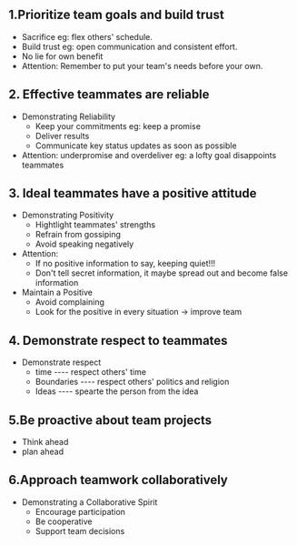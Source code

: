 ## 1.Prioritize team goals and build trust

+ Sacrifice eg: flex others' schedule.
+ Build trust eg: open communication and consistent effort.
+ No lie for own benefit
+ Attention: Remember to put your team's needs before your own.


## 2. Effective teammates are reliable

+ Demonstrating Reliability
  + Keep your commitments eg: keep a promise
  + Deliver results 
  + Communicate key status updates as soon as possible
+ Attention: underpromise and overdeliver eg: a lofty goal disappoints teammates

## 3. Ideal teammates have a positive attitude

+ Demonstrating Positivity
  + Hightlight teammates' strengths
  + Refrain from gossiping
  + Avoid speaking negatively
+ Attention: 
  + If no positive information to say, keeping quiet!!!
  + Don't tell secret information, it maybe spread out and become false information 
+ Maintain a Positive
  + Avoid complaining
  + Look for the positive in every situation ->  improve team 

## 4. Demonstrate respect to teammates

+ Demonstrate respect
  + time ---- respect others' time
  + Boundaries ---- respect others' politics and religion
  + Ideas ---- spearte the person from the idea 



## 5.Be proactive about team projects

+ Think ahead
+ plan ahead



## 6.Approach teamwork collaboratively 

+ Demonstrating a Collaborative Spirit
  + Encourage participation
  + Be cooperative
  + Support team decisions
